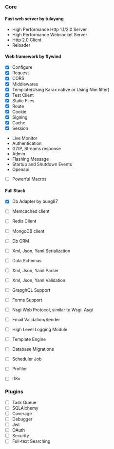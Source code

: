 ### Core

#### **Fast web server** by tulayang

- High Performance Http 1.1/2.0 Server
- High Performance Websocket Server
- Http 2.0 Client
- Reloader

#### **Web framework** by flywind

- [x] Configure
- [x] Request 
- [x] CORS
- [x] Middlewares
- [x] Template(Using Karax native or Using Nim filter)
- [x] Test Client
- [x] Static Files
- [x] Route
- [x] Cookie
- [x] Signing
- [x] Cache
- [x] Session
- Live Monitor
- Authentication
- GZIP, Streams response
- Admin
- Flashing Message
- Startup and Shutdown Events
- Openapi
- [ ] Powerful Macros

#### **Full Stack**

- [x] Db Adapter by bung87
- [ ] Memcached client
- [ ] Redis Client
- [ ] MongoDB client
- [ ] Db ORM
- [ ] Xml, Json, Yaml Serialization 
- [ ] Data Schemas
- [ ] Xml, Json, Yaml Parser
- [ ] Xml, Json, Yaml Validation
- [ ] GrapghQL Support
- [ ] Forms Support
- [ ] Nsgi Web Protocol, similar to Wsgi, Asgi
- [ ] Email Validation/Sender
- [ ] High Level Logging Module
- [ ] Template Engine
- [ ] Database Migrations
- [ ] Scheduler Job
- [ ] Profiler
- [ ] i18n


### Plugins
- [ ] Task Queue
- [ ] SQLAlchemy	
- [ ] Coverage	
- [ ] Debugger	
- [ ] Jwt	
- [ ] OAuth	
- [ ] Security	
- [ ] Full-text Searching
